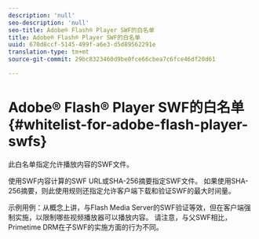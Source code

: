 ```yaml
---
description: 'null'
seo-description: 'null'
seo-title: Adobe® Flash® Player SWF的白名单
title: Adobe® Flash® Player SWF的白名单
uuid: 670d8ccf-5145-499f-a6e3-d5d89562291e
translation-type: tm+mt
source-git-commit: 29bc8323460d9be0fce66cbea7c6fce46df20d61

---
```



# Adobe® Flash® Player SWF的白名单{#whitelist-for-adobe-flash-player-swfs}

此白名单指定允许播放内容的SWF文件。

使用SWF内容计算的SWF URL或SHA-256摘要指定SWF文件。 如果使用SHA-256摘要，则此使用规则还指定允许客户端下载和验证SWF的最大时间量。

示例用例：从概念上讲，与Flash Media Server的SWF验证等效，但在客户端强制实施，以限制哪些视频播放器可以播放内容。 请注意，与父SWF相比，Primetime DRM在子SWF的实施方面的行为不同。
